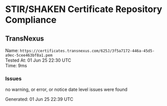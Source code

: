 # STIR/SHAKEN Certificate Repository Compliance

## TransNexus

Name: `https://certificates.transnexus.com/625J/3f5a7172-446a-45d5-a9ec-5cee463bf8a1.pem`\
Tested At: 01 Jun 25 22:30 UTC\
Time: 9ms

### Issues

no warning, or error, or notice date level issues were found

Generated: 01 Jun 25 22:39 UTC